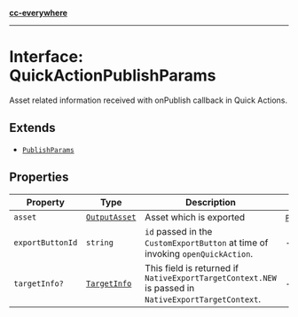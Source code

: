 [**cc-everywhere**](../../../../../../index.md)

***

# Interface: QuickActionPublishParams

Asset related information received with onPublish callback in Quick Actions.

## Extends

- [`PublishParams`](../../../v1-1/output-params-types/interfaces/publish-params.md)

## Properties

| Property | Type | Description | Inherited from |
| ------ | ------ | ------ | ------ |
| `asset` | [`OutputAsset`](../../../asset-types/interfaces/output-asset.md) | Asset which is exported | [`PublishParams`](../../../v1-1/output-params-types/interfaces/publish-params.md).[`asset`](../../../v1-1/output-params-types/interfaces/publish-params.md#asset) |
| `exportButtonId` | `string` | `id` passed in the `CustomExportButton` at time of invoking `openQuickAction`. | - |
| `targetInfo?` | [`TargetInfo`](../../../target-info-types/interfaces/target-info.md) | This field is returned if `NativeExportTargetContext.NEW` is passed in `NativeExportTargetContext`. | - |
